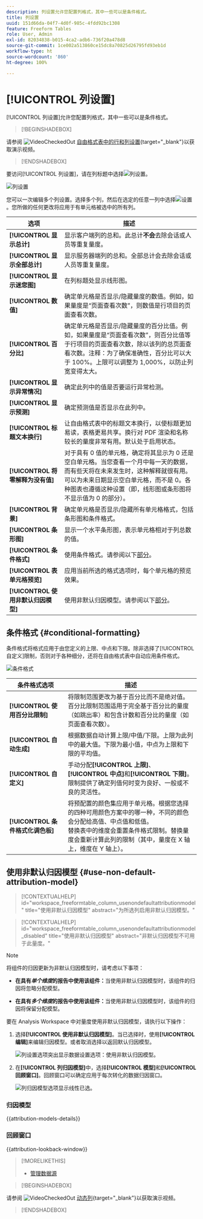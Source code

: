 ```yaml
---
description: 列设置允许您配置列格式，其中一些可以是条件格式。
title: 列设置
uuid: 151d66da-04f7-4d0f-985c-4fdd92bc1308
feature: Freeform Tables
role: User, Admin
exl-id: 82034838-b015-4ca2-adb6-736f20a478d8
source-git-commit: 1ce002a513860ce15dc8a70825d26795fd93eb1d
workflow-type: ht
source-wordcount: '860'
ht-degree: 100%

---
```



# [!UICONTROL 列设置]

[!UICONTROL 列设置]允许您配置列格式，其中一些可以是条件格式。


>[!BEGINSHADEBOX]

请参阅 ![VideoCheckedOut](/help/assets/icons/VideoCheckedOut.svg) [自由格式表中的行和列设置](https://video.tv.adobe.com/v/328499/?quality=12&learn=on&captions=chi_hans){target="_blank"}以获取演示视频。

>[!ENDSHADEBOX]


要访问[!UICONTROL 列设置]，请在列标题中选择![列设置](https://spectrum.adobe.com/static/icons/workflow_18/Smock_Settings_18_N.svg)。

![列设置](assets/column-settings.png)


您可以一次编辑多个列设置。选择多个列，然后在选定的任意一列中选择![设置](/help/assets/icons/Setting.svg)。您所做的任何更改将应用于有单元格被选中的所有列。

| 选项 | 描述 |
| --- | --- |
| **[!UICONTROL 显示总计]** | 显示客户端列的总和。此总计&#x200B;**不会**&#x200B;去除会话或人员等重复量度。 |
| **[!UICONTROL 显示全部总计]** | 显示服务器端列的总和。全部总计会去除会话或人员等重复量度。 |
| **[!UICONTROL 显示迷您图]** | 在列标题处显示线形图。 |
| **[!UICONTROL 数值]** | 确定单元格是否显示/隐藏量度的数值。例如，如果量度是“页面查看次数”，则数值是行项目的页面查看次数。 |
| **[!UICONTROL 百分比]** | 确定单元格是否显示/隐藏量度的百分比值。例如，如果量度是“页面查看次数”，则百分比值等于行项目的页面查看次数，除以该列的总页面查看次数。注释：为了确保准确性，百分比可以大于 100%。上限可以调整为 1,000%，以防止列宽变得太大。 |
| **[!UICONTROL 显示异常情况]** | 确定此列中的值是否要运行异常检测。 |
| **[!UICONTROL 显示预测]** | 确定预测值是否显示在此列中。 |
| **[!UICONTROL 标题文本换行]** | 让自由格式表中的标题文本换行，以使标题更加易读，表格更易共享。换行对 PDF 渲染和名称较长的量度非常有用。默认处于启用状态。 |
| **[!UICONTROL 将零解释为没有值]** | 对于具有 0 值的单元格，确定将其显示为 0 还是空白单元格。当您查看一个月中每一天的数据，而有些天将在未来发生时，这种解释就很有用。可以为未来日期显示空白单元格，而不是 0。各种图表也遵循这种设置（即，线形图或条形图将不显示值为 0 的部分）。 |
| **[!UICONTROL 背景]** | 确定单元格是否显示/隐藏所有单元格格式，包括条形图和条件格式。 |
| **[!UICONTROL 条形图]** | 显示一个水平条形图，表示单元格相对于列总数的值。 |
| **[!UICONTROL 条件格式]** | 使用条件格式。请参阅以下[部分](#conditional-formatting)。 |
| **[!UICONTROL 表单元格预览]** | 应用当前所选的格式选项时，每个单元格的预览效果。 |
| **[!UICONTROL 使用非默认归因模型]** | 使用非默认归因模型。请参阅以下[部分](#use-non-default-attribution-model)。 |

## 条件格式 {#conditional-formatting}

条件格式将格式应用于由您定义的上限、中点和下限。除非选择了[!UICONTROL 自定义]限制，否则对于各种细分，还将在自由格式表中自动应用条件格式。

![条件格式](./assets/conditional-formatting.png)

| 条件格式选项 | 描述 |
| --- | --- |
| **[!UICONTROL 使用百分比限制]** | 将限制范围更改为基于百分比而不是绝对值。百分比限制范围适用于完全基于百分比的量度（如跳出率）和包含计数和百分比的量度（如页面查看次数）。 |
| **[!UICONTROL 自动生成]** | 根据数据自动计算上限/中值/下限。上限为此列中的最大值。下限为最小值，中点为上限和下限的平均值。 |
| **[!UICONTROL 自定义]** | 手动分配&#x200B;**[!UICONTROL 上限]**、**[!UICONTROL 中点]**&#x200B;和&#x200B;**[!UICONTROL 下限]**。限制提供了确定列值何时变为良好、一般或不良的灵活性。 |
| **[!UICONTROL 条件格式化调色板]** | 将预配置的颜色集应用于单元格。根据您选择的四种可用颜色方案中的哪一种，不同的颜色会分配给高值、中点值和低值。<br>替换表中的维度会重置条件格式限制。替换量度会重新计算此列的限制（其中，量度在 X 轴上，维度在 Y 轴上）。 |

## 使用非默认归因模型 {#use-non-default-attribution-model}

<!-- markdownlint-disable MD034 -->

>[!CONTEXTUALHELP]
>id="workspace_freeformtable_column_usenondefaultattributionmodel"
>title="使用非默认归因模型"
>abstract="为所选列启用非默认归因模型。"

<!-- markdownlint-enable MD034 -->

<!-- markdownlint-disable MD034 -->

>[!CONTEXTUALHELP]
>id="workspace_freeformtable_column_usenondefaultattributionmodel_disabled"
>title="使用非默认归因模型"
>abstract="非默认归因模型不可用于此量度。"

<!-- markdownlint-enable MD034 -->


>[!NOTE]
>
>将组件的归因更新为非默认归因模型时，请考虑以下事项：
>
>* **在具有&#x200B;*单个维度*的报告中使用该组件：**&#x200B;当使用非默认归因模型时，该组件的归因将忽略分配模型。
>
>* **在具有&#x200B;*多个维度*的报告中使用该组件：**&#x200B;当使用非默认归因模型时，该组件的归因将保留分配模型。
>
>

要在 Analysis Workspace 中对量度使用非默认归因模型，请执行以下操作：

1. 选择&#x200B;**[!UICONTROL 使用非默认归因模型]**。当已选择时，使用&#x200B;**[!UICONTROL 编辑]**&#x200B;来编辑归因模型。或者取消选择以返回默认归因模型。

   ![列设置选项突出显示数据设置选项：使用非默认归因模型。](assets/attribution-checkbox.png)

2. 在&#x200B;**[!UICONTROL 列归因模型]**&#x200B;中，选择&#x200B;**[!UICONTROL 模型]**&#x200B;和&#x200B;**[!UICONTROL 回顾窗口]**。回顾窗口可以确定应用于每次转化的数据归因窗口。

   ![列归因模型选项显示线性已选。](assets/attribution-select.png)


### 归因模型

{{attribution-models-details}}

### 回顾窗口

{{attribution-lookback-window}}


>[!MORELIKETHIS]
>
>* [管理数据源](/help/analyze/analysis-workspace/visualizations/t-sync-visualization.md)


>[!BEGINSHADEBOX]

请参阅 ![VideoCheckedOut](/help/assets/icons/VideoCheckedOut.svg) [动态列](https://video.tv.adobe.com/v/37450?quality=12&learn=on&captions=chi_hans){target="_blank"}以获取演示视频。

>[!ENDSHADEBOX]

